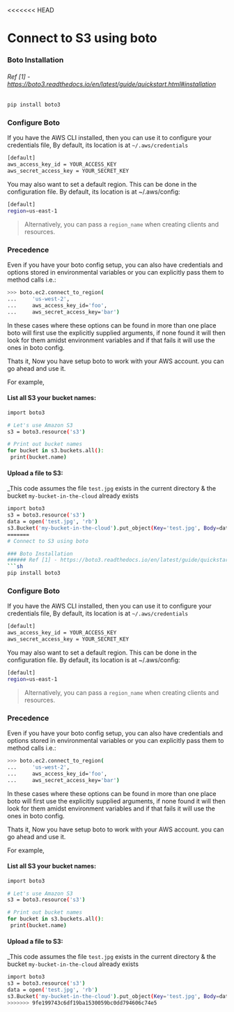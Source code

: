 <<<<<<< HEAD
# Connect to S3 using boto

### Boto Installation
###### Ref [1] - https://boto3.readthedocs.io/en/latest/guide/quickstart.html#installation
```sh
pip install boto3
```

### Configure Boto
If you have the AWS CLI installed, then you can use it to configure your credentials file, By default, its location is at `~/.aws/credentials`
```sh
[default]
aws_access_key_id = YOUR_ACCESS_KEY
aws_secret_access_key = YOUR_SECRET_KEY
```

You may also want to set a default region. This can be done in the configuration file. By default, its location is at ~/.aws/config:
```sh
[default]
region=us-east-1
```
> Alternatively, you can pass a `region_name` when creating clients and resources.


### Precedence

Even if you have your boto config setup, you can also have credentials and options stored in environmental variables or you can explicitly pass them to method calls i.e.:
```sh
>>> boto.ec2.connect_to_region(
...     'us-west-2',
...     aws_access_key_id='foo',
...     aws_secret_access_key='bar')
```
In these cases where these options can be found in more than one place boto will first use the explicitly supplied arguments, if none found it will then look for them amidst environment variables and if that fails it will use the ones in boto config.

Thats it, Now you have setup boto to work with your AWS account. you can go ahead and use it.

For example, 

#### List all S3 your bucket names:
```sh
import boto3

# Let's use Amazon S3
s3 = boto3.resource('s3')

# Print out bucket names
for bucket in s3.buckets.all():
 print(bucket.name)
```
#### Upload a file to S3:
_This code assumes the file `test.jpg` exists in the current directory & the bucket `my-bucket-in-the-cloud` already exists
```sh
import boto3
s3 = boto3.resource('s3')
data = open('test.jpg', 'rb')
s3.Bucket('my-bucket-in-the-cloud').put_object(Key='test.jpg', Body=data)
=======
# Connect to S3 using boto

### Boto Installation
###### Ref [1] - https://boto3.readthedocs.io/en/latest/guide/quickstart.html#installation
```sh
pip install boto3
```

### Configure Boto
If you have the AWS CLI installed, then you can use it to configure your credentials file, By default, its location is at `~/.aws/credentials`
```sh
[default]
aws_access_key_id = YOUR_ACCESS_KEY
aws_secret_access_key = YOUR_SECRET_KEY
```

You may also want to set a default region. This can be done in the configuration file. By default, its location is at ~/.aws/config:
```sh
[default]
region=us-east-1
```
> Alternatively, you can pass a `region_name` when creating clients and resources.


### Precedence

Even if you have your boto config setup, you can also have credentials and options stored in environmental variables or you can explicitly pass them to method calls i.e.:
```sh
>>> boto.ec2.connect_to_region(
...     'us-west-2',
...     aws_access_key_id='foo',
...     aws_secret_access_key='bar')
```
In these cases where these options can be found in more than one place boto will first use the explicitly supplied arguments, if none found it will then look for them amidst environment variables and if that fails it will use the ones in boto config.

Thats it, Now you have setup boto to work with your AWS account. you can go ahead and use it.

For example, 

#### List all S3 your bucket names:
```sh
import boto3

# Let's use Amazon S3
s3 = boto3.resource('s3')

# Print out bucket names
for bucket in s3.buckets.all():
 print(bucket.name)
```
#### Upload a file to S3:
_This code assumes the file `test.jpg` exists in the current directory & the bucket `my-bucket-in-the-cloud` already exists
```sh
import boto3
s3 = boto3.resource('s3')
data = open('test.jpg', 'rb')
s3.Bucket('my-bucket-in-the-cloud').put_object(Key='test.jpg', Body=data)
>>>>>>> 9fe199743c6df19ba1530059bc0dd794606c74e5
```